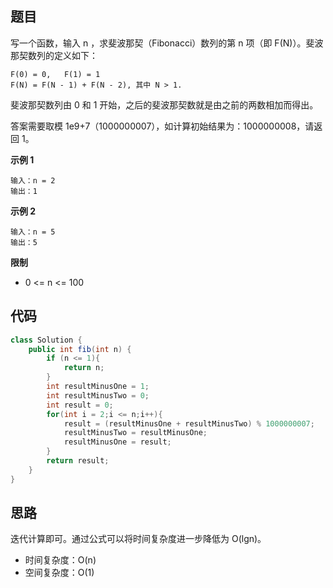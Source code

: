 ## 题目
写一个函数，输入 n ，求斐波那契（Fibonacci）数列的第 n 项（即 F(N)）。斐波那契数列的定义如下：

```
F(0) = 0,   F(1) = 1
F(N) = F(N - 1) + F(N - 2), 其中 N > 1.
```

斐波那契数列由 0 和 1 开始，之后的斐波那契数就是由之前的两数相加而得出。

答案需要取模 1e9+7（1000000007），如计算初始结果为：1000000008，请返回 1。

**示例 1**
```
输入：n = 2
输出：1
```

**示例 2**
```
输入：n = 5
输出：5
```

**限制**
* 0 <= n <= 100

## 代码
```JAVA
class Solution {
    public int fib(int n) {
        if (n <= 1){
            return n;
        }
        int resultMinusOne = 1;
        int resultMinusTwo = 0;
        int result = 0;
        for(int i = 2;i <= n;i++){
            result = (resultMinusOne + resultMinusTwo) % 1000000007;
            resultMinusTwo = resultMinusOne;
            resultMinusOne = result; 
        }
        return result;
    }
}
```

## 思路

迭代计算即可。通过公式可以将时间复杂度进一步降低为 O(lgn)。

* 时间复杂度：O(n)
* 空间复杂度：O(1)